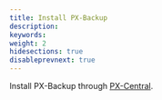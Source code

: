 ```yaml
---
title: Install PX-Backup
description: 
keywords: 
weight: 2
hidesections: true
disableprevnext: true
---
```


Install PX-Backup through [PX-Central](https://docs.portworx.com/portworx-install-with-kubernetes/operate-and-maintain-on-kubernetes/pxcentral-onprem/install-pxcentral/). 






<!-- considering duplicating this from PX-Central and changing step 2 to discuss the options for PX-Backup. This will create a doc burden in maintenance though. 


## Prerequisites

A dedicated Kubernetes cluster consisting of the following:

* 3 worker nodes
* 50GB available `/root` disk size
* 4 CPU cores
* 8GB of memory
* A minimum of 1 disk with 100 GB, ideally 2 disks on each node with at least 100 GB each
* Kubernetes version 1.14.x, 1.15.x, or 1.16.x

For internet-connected clusters, the following ports must be open:

| Port | Component | Purpose | Incoming/Outgoing |
| :---: |:---:|:---:|:---:|
| 31234 | PX-Central | Access from outside | Incoming |
| 7070 | License server | License validation | Outgoing |

{{<info>}}
**NOTE:** You must use a dedicated Kubernetes cluster with no existing Portworx installations.
{{</info>}}

## Prepare air-gapped environments

If your cluster is internet-connected, skip this section. If your cluster is air-gapped, you must pull the Portworx license server and related Docker images to either your docker registry, or your server.

Pull the following required docker images onto your air-gapped environment:

  * quay.io/cortexproject/cortex:v0.4.0
  * cassandra:3.0
  * postgres:9.6
  * nginx:1.17.8
  * consul:0.7.1
  * memcached:1.4.25
  * pwxbuild/go-dnsmasq:release-1.0.7
  * grafana/grafana:6.5.2
  * metallb/speaker:v0.8.2
  * mysql:5.7.22
  * quay.io/kubernetes-ingress-controller/nginx-ingress-controller:0.26.1
  * quay.io/coreos/configmap-reload:v0.0.1
  * quay.io/prometheus/prometheus:v2.7.1
  * quay.io/coreos/prometheus-config-reloader:v0.35.0
  * quay.io/coreos/prometheus-config-reloader:v0.34.0
  * quay.io/coreos/prometheus-operator:v0.35.0
  * quay.io/coreos/prometheus-operator:v0.34.0
  * gcr.io/google_containers/kube-scheduler-amd64:v1.16.7
  * openstorage/stork:2.3.1
  * k8s.gcr.io/pause:3.1
  * portworx/pxcentral-onprem-ui-backend:1.0.0
  * portworx/pxcentral-onprem-ui-frontend:1.0.0
  * portworx/pxcentral-onprem-ui-lhbackend:1.0.0
  * portworx/pxcentral-onprem-els-ha-setup:1.0.0
  * portworx/pxcentral-onprem-post-setup:1.0.0
  * portworx/pxcentral-onprem-pre-setup:1.0.0
  * portworx/px-operator:1.2.1
  * portworx/oci-monitor:2.4.0
  * portworx/px-dev:2.4.0
  * portworx/pxcentral-onprem-operator:1.0.0
  * portworx/pxcentral-onprem-api:1.0.0
  * portworx/px-els:1.0.0
  * portworx/px-node-wiper:2.1.4

How you pull the Portworx license server and associated images depends on your air-gapped cluster configuration:

  * If you have a company-wide docker-registry server, pull the Portworx license server from Portworx:

       ```text
       sudo docker pull <required-docker-images>
       sudo docker tag <required-docker-images> <company-registry-hostname>:5000<path-to-required-docker-images>
       sudo docker push <company-registry-hostname>:5000<path-to-required-docker-images>
       ```

  * If you do not have a company-wide docker-registry server, pull the Portworx license server from portworx onto a computer that can access the internet and send it to your air-gapped cluster. The following example sends the docker image to the air-gapped cluster over ssh:

      ```text
      sudo docker pull <required-docker-images>
      sudo docker save <required-docker-images> | ssh root@<air-gapped-address> docker load
      ```

## Install PX-Central on-premises

Install PX-Central by downloading and running a script which deploys both Portworx and PX-Central:

1. Download the PX-Central install script and make it executable:

    ```text
    curl -o install.sh 'https://raw.githubusercontent.com/portworx/px-central-onprem/1.0.0/install.sh' && chmod +x install.sh
    ```

2. Run the script with any of [the options](/portworx-install-with-kubernetes/operate-and-maintain-on-kubernetes/pxcentral-onprem/install-script-reference/) required to configure PX-Central according to your needs; note that the `--license-password` option is required:

    * The following example deploys PX-Central without OIDC:

        ```text
        ./install.sh --license-password 'examplePassword'
        ```

    * The following example deploys PX-Central with OIDC:

        ```text
        ./install.sh --oidc-clientid test --oidc-secret abc0123d-9876-zyxw-m1n2-i1j2k345678l --oidc-endpoint 192.0.2.0:12345 --license-password 'Adm1n!Ur'
        ```

    * The following example deploys PX-Central on an air-gapped environment:

        ```text
        ./install.sh  --license-password 'examplePassword' --air-gapped --custom-registry test.ecr.us-east-1.amazonaws.com --image-repo-name pxcentral-onprem --image-pull-secret docregistry-secret
        ```

    * The following example deploys PX-Central on an air-gapped environment with OIDC:

        ```text
        ./install.sh  --license-password 'examplePassword' --oidc-clientid test --oidc-secret abc0123d-9876-zyxw-m1n2-i1j2k345678l  --oidc-endpoint X.X.X.X:Y --custom-registry test.ecr.us-east-1.amazonaws.com --image-repo-name pxcentral-onprem --image-pull-secret docregistry-secret
        ```

    The install process may take several minutes to complete.
-->